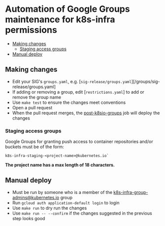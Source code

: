 # Automation of Google Groups maintenance for k8s-infra permissions

- [Making changes](#making-changes)
  - [Staging access groups](#staging-access-groups)
- [Manual deploy](#manual-deploy)

## Making changes

- Edit your SIG's `groups.yaml`, e.g. [`sig-release/groups.yaml`][/groups/sig-release/groups.yaml]
- If adding or removing a group, edit [`restrictions.yaml`] to add or remove the group name
- Use `make test` to ensure the changes meet conventions
- Open a pull request
- When the pull request merges, the [post-k8sio-groups] job will deploy the changes

### Staging access groups

Google Groups for granting push access to container repositories and/or buckets
must be of the form:

```console
k8s-infra-staging-<project-name>@kubernetes.io`
```

**The project name has a max length of 18 characters.**

## Manual deploy

- Must be run by someone who is a member of the k8s-infra-group-admins@kubernetes.io group
- Run `gcloud auth application-default login` to login
- Use `make run` to dry run the changes
- Use `make run -- --confirm` if the changes suggested in the previous step looks good

[post-k8sio-groups]: https://testgrid.k8s.io/wg-k8s-infra-k8sio#post-k8sio-groups 
